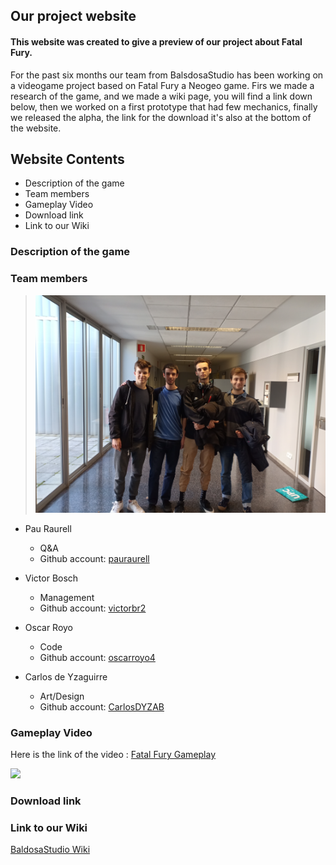 ## Our project website

#### This website was created to give a preview of our project about Fatal Fury.

For the past six months our team from BalsdosaStudio has been working on a videogame project based on Fatal Fury a Neogeo game. Firs we made a research of the game, and we made a wiki page, you will find a link down below, then we worked on a first prototype that had few mechanics, finally we released the alpha, the link for the download it's also at the bottom of the website.

## Website Contents

- Description of the game
- Team members
- Gameplay Video
- Download link
- Link to our Wiki

### Description of the game

### Team members


> ![](https://raw.githubusercontent.com/oscarroyo4/Proyecto_1_BaldosaStudios/picts-wiki/IMG20190315120333.jpg)
* Pau Raurell
  * Q&A
  * Github account: [pauraurell](https://github.com/pauraurell)

* Victor Bosch
  * Management
  * Github account: [victorbr2](https://github.com/victorbr2/)

* Oscar Royo
  * Code
  * Github account: [oscarroyo4](https://github.com/oscarroyo4)

* Carlos de Yzaguirre
  * Art/Design
  * Github account: [CarlosDYZAB](https://github.com/CarlosDYZAB/)
  
### Gameplay Video


Here is the link of the video : [Fatal Fury Gameplay](https://www.youtube.com/watch?v=1nzazt-GIqE) <br/>


[![](https://img.youtube.com/vi/1nzazt-GIqE/0.jpg)](https://www.youtube.com/watch?v=1nzazt-GIqE)


### Download link

### Link to our Wiki

[BaldosaStudio Wiki](https://github.com/oscarroyo4/Proyecto_1_BaldosaStudios/wiki)

